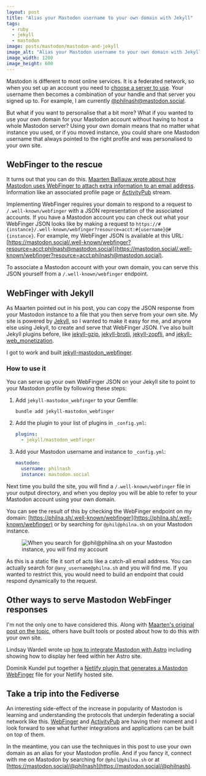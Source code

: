 ```yaml
---
layout: post
title: "Alias your Mastodon username to your own domain with Jekyll"
tags:
  - ruby
  - jekyll
  - mastodon
image: posts/mastodon/mastodon-and-jekyll
image_alt: "Alias your Mastodon username to your own domain with Jekyll"
image_width: 1200
image_height: 600
---
```


Mastodon is different to most online services. It is a federated network, so when you set up an account you need to [choose a server to use](https://docs.joinmastodon.org/user/signup/). Your username then becomes a combination of your handle and that server you signed up to. For example, I am currently [@philnash@mastodon.social](https://mastodon.social/@philnash).

But what if you want to personalise that a bit more? What if you wanted to use your own domain for your Mastodon account without having to host a whole Mastodon server? Using your own domain means that no matter what instance you used, or if you moved instance, you could share one Mastodon username that always pointed to the right profile and was personalised to your own site.

## WebFinger to the rescue

It turns out that you can do this. [Maarten Balliauw wrote about how Mastodon uses WebFinger to attach extra information to an email address](https://blog.maartenballiauw.be/post/2022/11/05/mastodon-own-donain-without-hosting-server.html). Information like an associated profile page or [ActivityPub](https://activitypub.rocks/) stream.

Implementing WebFinger requires your domain to respond to a request to `/.well-known/webfinger` with a JSON representation of the associated accounts. If you have a Mastodon account you can check out what your WebFinger JSON looks like by making a request to `https://#{instance}/.well-known/webfinger?resource=acct:#{username}@#{instance}`. For example, my WebFinger JSON is available at this URL: [https://mastodon.social/.well-known/webfinger?resource=acct:philnash@mastodon.social](https://mastodon.social/.well-known/webfinger?resource=acct:philnash@mastodon.social).

To associate a Mastodon account with your own domain, you can serve this JSON yourself from a `/.well-known/webfinger` endpoint.

## WebFinger with Jekyll

As Maarten pointed out in his post, you can copy the JSON response from your Mastodon instance to a file that you then serve from your own site. My site is powered by [Jekyll](https://jekyllrb.com/), so I wanted to make it easy for me, and anyone else using Jekyll, to create and serve that WebFinger JSON. I've also built Jekyll plugins before, like [jekyll-gzip](https://github.com/philnash/jekyll-gzip), [jekyll-brotli](https://github.com/philnash/jekyll-brotli), [jekyll-zopfli](https://github.com/philnash/jekyll-zopfli), and [jekyll-web_monetization](https://github.com/philnash/jekyll-web_monetization).

I got to work and built [jekyll-mastodon_webfinger](https://github.com/philnash/jekyll-mastodon_webfinger).

### How to use it

You can serve up your own WebFinger JSON on your Jekyll site to point to your Mastodon profile by following these steps:

1. Add `jekyll-mastodon_webfinger` to your Gemfile:

   ```
   bundle add jekyll-mastodon_webfinger
   ```

2. Add the plugin to your list of plugins in `_config.yml`:

   ```yml
   plugins:
     - jekyll/mastodon_webfinger
   ```

3. Add your Mastodon username and instance to `_config.yml`:

   ```yml
   mastodon:
     username: philnash
     instance: mastodon.social
   ```

Next time you build the site, you will find a `/.well-known/webfinger` file in your output directory, and when you deploy you will be able to refer to your Mastodon account using your own domain.

You can see the result of this by checking the WebFinger endpoint on my domain: [https://philna.sh/.well-known/webfinger](https://philna.sh/.well-known/webfinger) or by searching for `@phil@philna.sh` on your Mastodon instance.

<figure>
  <img src="{% asset posts/mastodon/search @path %}" alt="When you search for @phil@philna.sh on your Mastodon instance, you will find my account">
</figure>

As this is a static file it sort of acts like a catch-all email address. You can actually search for `@any_username@philna.sh` and you will find me. If you wanted to restrict this, you would need to build an endpoint that could respond dynamically to the request.

## Other ways to serve Mastodon WebFinger responses

I'm not the only one to have considered this. Along with [Maarten's original post on the topic](https://blog.maartenballiauw.be/post/2022/11/05/mastodon-own-donain-without-hosting-server.html), others have built tools or posted about how to do this with your own site.

Lindsay Wardell wrote up [how to integrate Mastodon with Astro](https://www.lindsaykwardell.com/blog/integrate-mastodon-with-astro) including showing how to display her feed within her Astro site.

Dominik Kundel put together a [Netlify plugin that generates a Mastodon WebFinger](https://github.com/dkundel/netlify-plugin-mastodon-alias) file for your Netlify hosted site.

## Take a trip into the Fediverse

An interesting side-effect of the increase in popularity of Mastodon is learning and understanding the protocols that underpin federating a social network like this. [WebFinger](http://webfinger.net/) and [ActivityPub](https://activitypub.rocks/) are having their moment and I look forward to see what further integrations and applications can be built on top of them.

In the meantime, you can use the techniques in this post to use your own domain as an alias for your Mastodon profile. And if you fancy it, connect with me on Mastodon by searching for `@phil@philna.sh` or at [https://mastodon.social/@philnash](https://mastodon.social/@philnash).
